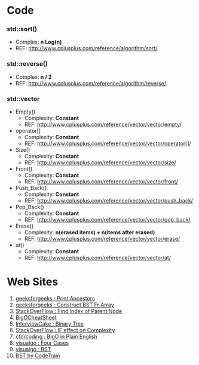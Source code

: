 # Code

### std::sort()
+ Complex: **n Log(n)**
+ REF:                    http://www.cplusplus.com/reference/algorithm/sort/

### std::reverse()
+ Complex: **n / 2**
+ REF:                    http://www.cplusplus.com/reference/algorithm/reverse/

### std::vector
+ Empty()        
  * Complexity: **Constant**         
  * REF:       http://www.cplusplus.com/reference/vector/vector/empty/
+ operator[]     
  * Complexity: **Constant**         
  * REF:       http://www.cplusplus.com/reference/vector/vector/operator[]/
+ Size()         
  * Complexity: **Constant**         
  * REF:       http://www.cplusplus.com/reference/vector/vector/size/           
+ Front()       
  * Complexity: **Constant**         
  * REF:       http://www.cplusplus.com/reference/vector/vector/front/
+ Push_Back()    
  * Complexity: **Constant**         
  * REF:       http://www.cplusplus.com/reference/vector/vector/push_back/
+ Pop_Back()     
  * Complexity: **Constant**         
  * REF:       http://www.cplusplus.com/reference/vector/vector/pop_back/
+ Erase()        
  * Complexity: **n(erased items) + n(items after erased)**
  * REF:       http://www.cplusplus.com/reference/vector/vector/erase/
+ at()           
  * Complexity: **Constant** 
  * REF:       http://www.cplusplus.com/reference/vector/vector/at/

# Web Sites
1. [geeksforgeeks : Print Ancestors](https://www.geeksforgeeks.org/print-ancestors-of-a-given-node-in-binary-tree/)
2. [geeksforgeeks : Construct BST Fr Array](https://www.geeksforgeeks.org/construct-complete-binary-tree-given-array/)
3. [StackOverFlow : Find index of Parent Node](https://stackoverflow.com/questions/15513482/finding-the-location-of-a-parent-node-in-a-binary-tree)
4. [BigOCheatSheet](http://bigocheatsheet.com/)
5. [InterviewCake : Binary Tree](https://www.interviewcake.com/concept/python/binary-tree?)
6. [StackOverFlow : IF effect on Complexity](https://stackoverflow.com/questions/16917958/how-does-if-affect-complexity)
7. [cforcoding : BigO in Plain English](http://www.cforcoding.com/2009/07/plain-english-explanation-of-big-o.html)
8. [visualgo : Four Cases](https://visualgo.net/img/four_cases.png)
9. [visualgo : BST](https://visualgo.net/bn/bst)
10. [BST by CodeTrain](https://www.youtube.com/watch?v=ZNH0MuQ51m4)
